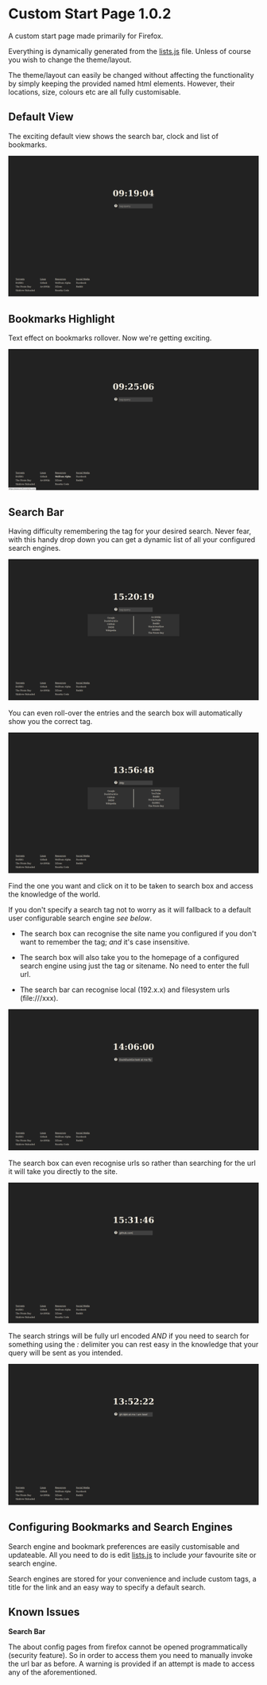 # Custom Start Page 1.0.2

A custom start page made primarily for Firefox.

Everything is dynamically generated from the [lists.js](https://github.com/siidney/startpage/blob/master/public/js/lists.js) file. Unless of course you
wish to change the theme/layout.

The theme/layout can easily be changed without affecting the functionality by
simply keeping the provided named html elements. However, their locations, size,
colours etc are all fully customisable.

## Default View

The exciting default view shows the search bar, clock and list of bookmarks.

![Screenshot0](/public/img/screenshots/2016-03-31-091905_1920x1080_scrot.png?raw=true "Default view")

## Bookmarks Highlight

Text effect on bookmarks rollover. Now we're getting exciting.

![Screenshot1](/public/img/screenshots/2016-03-31-092507_1920x1080_scrot.png?raw=true "Bookmarks highlight")

## Search Bar

Having difficulty remembering the tag for your desired search. Never fear, with
this handy drop down you can get a dynamic list of all your configured search
engines.

![Screenshot2](/public/img/screenshots/2016-04-01-152020_1920x1080_scrot.png?raw=true "Search Engines DropDown")

You can even roll-over the entries and the search box will automatically show you
the correct tag.

![Screenshot3](/public/img/screenshots/2016-04-01-135649_1920x1080_scrot.png?raw=true "Search Engines DropDown with tags")

Find the one you want and click on it to be taken to search box
and access the knowledge of the world.

If you don't specify a search tag not to worry as it will fallback to a default
user configurable search engine *see below*.

- The search box can recognise the site name you configured if you don't want to
remember the tag; *and* it's case insensitive.

- The search box will also take you to the homepage of a configured
search engine using just the tag or sitename. No need to enter the full url.

- The search bar can recognise local (192.x.x) and filesystem urls (file:///xxx).

![Screenshot4](/public/img/screenshots/2016-04-01-140601_1920x1080_scrot.png?raw=true "Search Box Site Name")

The search box can even recognise urls so rather than searching for the url it
will take you directly to the site.

![Screenshot5](/public/img/screenshots/2016-04-01-153146_1920x1080_scrot.png?raw=true "Search Box URL")

The search strings will be fully url encoded *AND* if you need to search for
something using the *:* delimiter you can rest easy in the knowledge that your
query will be sent as you intended.

![Screenshot6](/public/img/screenshots/2016-04-01-135222_1920x1080_scrot.png?raw=true "Search Box Tomfoolery")

## Configuring Bookmarks and Search Engines

Search engine and bookmark preferences are easily customisable and updateable.
All you need to do is edit [lists.js](https://github.com/siidney/startpage/blob/master/public/js/lists.js) to include *your* favourite site or search engine.

Search engines are stored for your convenience and include custom tags, a title
for the link and an easy way to specify a default search.

## Known Issues

**Search Bar**

The about config pages from firefox cannot be opened programmatically (security
feature). So in order to access them you need to manually invoke the url bar as
before. A warning is provided if an attempt is made to access any of the
aforementioned.
